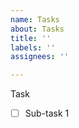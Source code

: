```yaml
---
name: Tasks
about: Tasks
title: ''
labels: ''
assignees: ''

---
```


<summary>Task</summary>

- [ ] Sub-task 1
